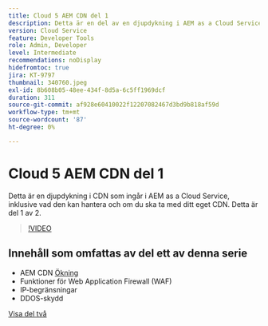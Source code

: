 ```yaml
---
title: Cloud 5 AEM CDN del 1
description: Detta är en del av en djupdykning i AEM as a Cloud Service CDN.
version: Cloud Service
feature: Developer Tools
role: Admin, Developer
level: Intermediate
recommendations: noDisplay
hidefromtoc: true
jira: KT-9797
thumbnail: 340760.jpeg
exl-id: 8b608b05-48ee-434f-8d5a-6c5ff1969dcf
duration: 311
source-git-commit: af928e60410022f12207082467d3bd9b818af59d
workflow-type: tm+mt
source-wordcount: '87'
ht-degree: 0%

---
```


# Cloud 5 AEM CDN del 1

Detta är en djupdykning i CDN som ingår i AEM as a Cloud Service, inklusive vad den kan hantera och om du ska ta med ditt eget CDN. Detta är del 1 av 2.

>[!VIDEO](https://video.tv.adobe.com/v/340760?quality=12&learn=on)

## Innehåll som omfattas av del ett av denna serie

+ AEM CDN [Ökning](https://experienceleague.adobe.com/docs/experience-manager-cloud-service/content/implementing/content-delivery/cdn.html)
+ Funktioner för Web Application Firewall (WAF)
+ IP-begränsningar
+ DDOS-skydd

[Visa del två](cloud5-aem-cdn-part2.md)
